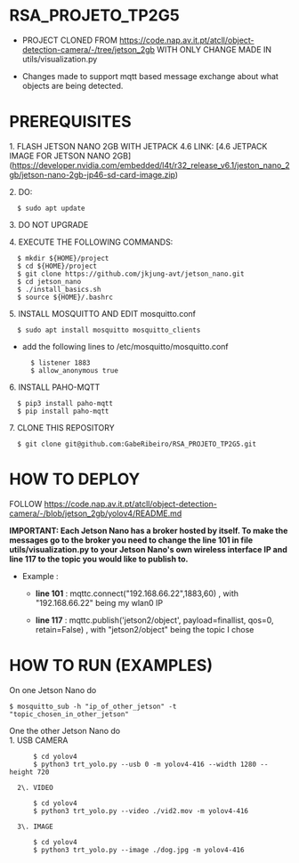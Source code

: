 # RSA_PROJETO_TP2G5
* PROJECT CLONED FROM https://code.nap.av.it.pt/atcll/object-detection-camera/-/tree/jetson_2gb WITH ONLY CHANGE MADE IN utils/visualization.py


* Changes made to support mqtt based message exchange about what objects are being detected.

# PREREQUISITES 
1\. FLASH JETSON NANO 2GB WITH JETPACK 4.6 LINK: [4.6 JETPACK IMAGE FOR JETSON NANO 2GB] (https://developer.nvidia.com/embedded/l4t/r32_release_v6.1/jeston_nano_2gb/jetson-nano-2gb-jp46-sd-card-image.zip)

2\. DO:  

      $ sudo apt update
      
3\. DO NOT UPGRADE

4\. EXECUTE THE FOLLOWING COMMANDS:
 
      $ mkdir ${HOME}/project
      $ cd ${HOME}/project
      $ git clone https://github.com/jkjung-avt/jetson_nano.git
      $ cd jetson_nano
      $ ./install_basics.sh
      $ source ${HOME}/.bashrc
 
5\. INSTALL MOSQUITTO AND EDIT mosquitto.conf

      $ sudo apt install mosquitto mosquitto_clients
      
   *  add the following lines to /etc/mosquitto/mosquitto.conf

            $ listener 1883   
            $ allow_anonymous true
      
6\. INSTALL PAHO-MQTT
      
      $ pip3 install paho-mqtt
      $ pip install paho-mqtt
      
7\. CLONE THIS REPOSITORY 

      $ git clone git@github.com:GabeRibeiro/RSA_PROJETO_TP2G5.git
      
# HOW TO DEPLOY 
FOLLOW https://code.nap.av.it.pt/atcll/object-detection-camera/-/blob/jetson_2gb/yolov4/README.md

   **IMPORTANT: Each Jetson Nano has a broker hosted by itself. To make the messages go to the broker you need to change the line 101 in file utils/visualization.py to your Jetson Nano's own wireless interface IP and line 117 to the topic you would like to publish to.**

* Example : 

   *  **line 101** : mqttc.connect("192.168.66.22",1883,60) , with "192.168.66.22" being my wlan0 IP

   *  **line 117** : mqttc.publish('jetson2/object', payload=finallist, qos=0, retain=False) , with "jetson2/object" being the topic I chose


# HOW TO RUN (EXAMPLES)
On one Jetson Nano do

    $ mosquitto_sub -h "ip_of_other_jetson" -t "topic_chosen_in_other_jetson"
One the other Jetson Nano do    
      1\. USB CAMERA

          $ cd yolov4
          $ python3 trt_yolo.py --usb 0 -m yolov4-416 --width 1280 --height 720

      2\. VIDEO

          $ cd yolov4
          $ python3 trt_yolo.py --video ./vid2.mov -m yolov4-416

      3\. IMAGE

          $ cd yolov4
          $ python3 trt_yolo.py --image ./dog.jpg -m yolov4-416
